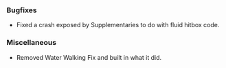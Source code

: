 ### Bugfixes
- Fixed a crash exposed by Supplementaries to do with fluid hitbox code.

### Miscellaneous
- Removed Water Walking Fix and built in what it did.